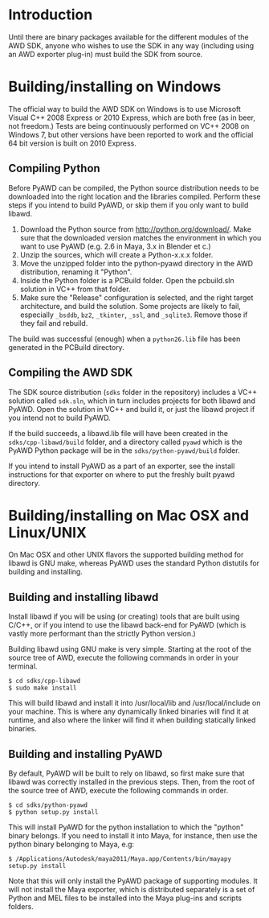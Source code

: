 # Introduction #
Until there are binary packages available for the different modules of the AWD SDK, anyone who wishes to use the SDK in any way (including using an AWD exporter plug-in) must build the SDK from source.

# Building/installing on Windows #
The official way to build the AWD SDK on Windows is to use Microsoft Visual C++ 2008 Express or 2010 Express, which are both free (as in beer, not freedom.) Tests are being continuously performed on VC++ 2008 on Windows 7, but other versions have been reported to work and the official 64 bit version is built on 2010 Express.

## Compiling Python ##
Before PyAWD can be compiled, the Python source distribution needs to be downloaded into the right location and the libraries compiled. Perform these steps if you intend to build PyAWD, or skip them if you only want to build libawd.

  1. Download the Python source from http://python.org/download/. Make sure that the downloaded version matches the environment in which you want to use PyAWD (e.g. 2.6 in Maya, 3.x in Blender et c.)
  1. Unzip the sources, which will create a Python-x.x.x folder.
  1. Move the unzipped folder into the python-pyawd directory in the AWD distribution, renaming it "Python".
  1. Inside the Python folder is a PCBuild folder. Open the pcbuild.sln solution in VC++ from that folder.
  1. Make sure the "Release" configuration is selected, and the right target architecture, and build the solution. Some projects are likely to fail, especially `_bsddb`, `bz2`, `_tkinter`, `_ssl`, and `_sqlite3`. Remove those if they fail and rebuild.

The build was successful (enough) when a `python26.lib` file has been generated in the PCBuild directory.

## Compiling the AWD SDK ##
The SDK source distribution (`sdks` folder in the repository) includes a VC++ solution called `sdk.sln`, which in turn includes projects for both libawd and PyAWD. Open the solution in VC++ and build it, or just the libawd project if you intend not to build PyAWD.

If the build succeeds, a libawd.lib file will have been created in the `sdks/cpp-libawd/build` folder, and a directory called `pyawd` which is the PyAWD Python package will be in the `sdks/python-pyawd/build` folder.

If you intend to install PyAWD as a part of an exporter, see the install instructions for that exporter on where to put the freshly built pyawd directory.

# Building/installing on Mac OSX and Linux/UNIX #
On Mac OSX and other UNIX flavors the supported building method for libawd is GNU make, whereas PyAWD uses the standard Python distutils for building and installing.

## Building and installing libawd ##
Install libawd if you will be using (or creating) tools that are built using C/C++, or if you intend to use the libawd back-end for PyAWD (which is vastly more performant than the strictly Python version.)

Building libawd using GNU make is very simple. Starting at the root of the source tree of AWD, execute the following commands in order in your terminal.
```
$ cd sdks/cpp-libawd
$ sudo make install
```

This will build libawd and install it into /usr/local/lib and /usr/local/include on your machine. This is where any dynamically linked binaries will find it at runtime, and also where the linker will find it when building statically linked binaries.

## Building and installing PyAWD ##
By default, PyAWD will be built to rely on libawd, so first make sure that libawd was correctly installed in the previous steps. Then, from the root of the source tree of AWD, execute the following commands in order.
```
$ cd sdks/python-pyawd
$ python setup.py install
```

This will install PyAWD for the python installation to which the "python" binary belongs. If you need to install it into Maya, for instance, then use the python binary belonging to Maya, e.g:
```
$ /Applications/Autodesk/maya2011/Maya.app/Contents/bin/mayapy setup.py install
```

Note that this will only install the PyAWD package of supporting modules. It will not install the Maya exporter, which is distributed separately is a set of Python and MEL files to be installed into the Maya plug-ins and scripts folders.